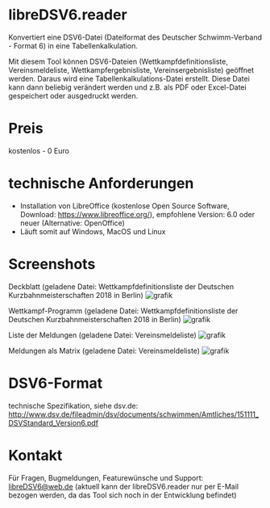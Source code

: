 # libreDSV6.reader
Konvertiert eine DSV6-Datei (Dateiformat des Deutscher Schwimm-Verband - Format 6) in eine Tabellenkalkulation.

Mit diesem Tool können DSV6-Dateien (Wettkampfdefinitionsliste, Vereinsmeldeliste, Wettkampfergebnisliste, Vereinsergebnisliste) geöffnet werden. Daraus wird eine Tabellenkalkulations-Datei erstellt. Diese Datei kann dann beliebig verändert werden und z.B. als PDF oder Excel-Datei gespeichert oder ausgedruckt werden.

# Preis
kostenlos - 0 Euro

# technische Anforderungen
* Installation von LibreOffice (kostenlose Open Source Software, Download: https://www.libreoffice.org/), empfohlene Version: 6.0 oder neuer (Alternative: OpenOffice)
* Läuft somit auf Windows, MacOS und Linux

# Screenshots
Deckblatt (geladene Datei: Wettkampfdefinitionsliste der Deutschen Kurzbahnmeisterschaften 2018 in Berlin)
![grafik](https://user-images.githubusercontent.com/46203833/50497097-21e96880-0a35-11e9-9bbb-fa2aaeff1582.png)

Wettkampf-Programm (geladene Datei: Wettkampfdefinitionsliste der Deutschen Kurzbahnmeisterschaften 2018 in Berlin)
![grafik](https://user-images.githubusercontent.com/46203833/50496910-bf439d00-0a33-11e9-83e5-fddc878db557.png)

Liste der Meldungen (geladene Datei: Vereinsmeldeliste)
![grafik](https://user-images.githubusercontent.com/46203833/50496972-25302480-0a34-11e9-8d1e-689414f29762.png)

Meldungen als Matrix (geladene Datei: Vereinsmeldeliste)
![grafik](https://user-images.githubusercontent.com/46203833/50497017-82c47100-0a34-11e9-8768-cb0822de5ebc.png)

# DSV6-Format
technische Spezifikation, siehe dsv.de: http://www.dsv.de/fileadmin/dsv/documents/schwimmen/Amtliches/151111_DSVStandard_Version6.pdf

# Kontakt
Für Fragen, Bugmeldungen, Featurewünsche und Support: libreDSV6@web.de (aktuell kann der libreDSV6.reader nur per E-Mail bezogen werden, da das Tool sich noch in der Entwicklung befindet)

